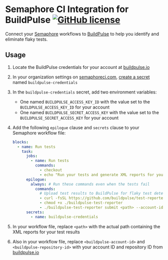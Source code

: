 # Semaphore CI Integration for BuildPulse [![GitHub license](https://img.shields.io/badge/license-MIT-blue.svg)](https://raw.githubusercontent.com/Workshop64/buildpulse-semaphore/master/LICENSE)

Connect your [Semaphore][semaphoreci.com] workflows to [BuildPulse][buildpulse.io] to help you identify and eliminate flaky tests.

## Usage

1. Locate the BuildPulse credentials for your account at [buildpulse.io][]
2. In your organization settings on [semaphoreci.com][], [create a secret](https://docs.semaphoreci.com/essentials/using-secrets/#creating-and-managing-secrets) named `buildpulse-credentials`
3. In the `buildpulse-credentials` secret, add two environment variables:
    - One named `BUILDPULSE_ACCESS_KEY_ID` with the value set to the `BUILDPULSE_ACCESS_KEY_ID` for your account
    - One named `BUILDPULSE_SECRET_ACCESS_KEY` with the value set to the `BUILDPULSE_SECRET_ACCESS_KEY` for your account
4. Add the following `epilogue` clause and `secrets` clause to your Semaphore workflow file:

    ```yaml
    blocks:
      - name: Run tests
        task:
          jobs:
            - name: Run tests
              commands:
                - checkout
                - echo "Run your tests and generate XML reports for your test results"
          epilogue:
            always: # Run these commands even when the tests fail
              commands:
                # Upload test results to BuildPulse for flaky test detection
                - curl -fsSL https://github.com/buildpulse/test-reporter/releases/latest/download/test_reporter_linux_amd64 > ./buildpulse-test-reporter
                - chmod +x ./buildpulse-test-reporter
                - ./buildpulse-test-reporter submit <path> --account-id <buildpulse-account-id> --repository-id <buildpulse-repository-id>
          secrets:
            - name: buildpulse-credentials
    ```

5. In your workflow file, replace `<path>` with the actual path containing the XML reports for your test results
6. Also in your workflow file, replace `<buildpulse-account-id>` and `<buildpulse-repository-id>` with your account ID and repository ID from [buildpulse.io][]

[buildpulse.io]: https://buildpulse.io
[semaphoreci.com]: https://semaphoreci.com

